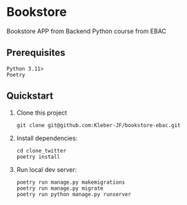 # Bookstore

Bookstore APP from Backend Python course from EBAC

## Prerequisites

```
Python 3.11>
Poetry
```

## Quickstart

1. Clone this project

   ```shell
   git clone git@github.com:Kleber-JF/bookstore-ebac.git
   ```

2. Install dependencies:

   ```shell
   cd clone_twitter
   poetry install
   ```

3. Run local dev server:

   ```shell
   poetry run manage.py makemigrations
   poetry run manage.py migrate
   poetry run python manage.py runserver
   ```
   
